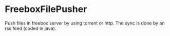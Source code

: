 # FreeboxFilePusher

Push files in freebox server by using torrent or http. The sync is done by an rss feed (coded in java).
